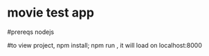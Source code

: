 # movie test app

#prereqs
nodejs

#to view project,
npm install; npm run , it will load on localhost:8000
